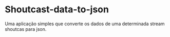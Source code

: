 # Shoutcast-data-to-json
Uma aplicação simples que converte os dados de uma determinada stream shoutcas para json.
